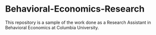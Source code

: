 # Behavioral-Economics-Research
This repository is a sample of the work done as a Research Assistant in Behavioral Economics at Columbia University.
